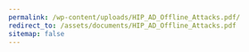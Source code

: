 ```yaml
---
permalink: /wp-content/uploads/HIP_AD_Offline_Attacks.pdf/
redirect_to: /assets/documents/HIP_AD_Offline_Attacks.pdf
sitemap: false
---
```


